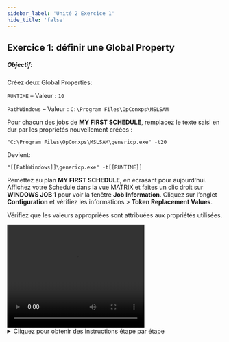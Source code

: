 ```yaml
---
sidebar_label: 'Unité 2 Exercice 1'
hide_title: 'false'
---
```


## Exercice 1: définir une Global Property

##### Objectif:

Créez deux Global Properties:

```RUNTIME``` – Valeur : ```10```

```PathWindows``` – Valeur : ```C:\Program Files\OpConxps\MSLSAM```


Pour chacun des jobs de **MY FIRST SCHEDULE**, remplacez le texte saisi en dur par les propriétés nouvellement créées :

```"C:\Program Files\OpConxps\MSLSAM\genericp.exe" -t20```

Devient:

```"[[PathWindows]]\genericp.exe" -t[[RUNTIME]]```

Remettez au plan **MY FIRST SCHEDULE**, en écrasant pour aujourd'hui. Affichez votre Schedule dans la vue MATRIX et faites un clic droit sur **WINDOWS JOB 1** pour voir la fenêtre **Job Information**. Cliquez sur l’onglet **Configuration** et vérifiez les informations > **Token Replacement Values**.

Vérifiez que les valeurs appropriées sont attribuées aux propriétés utilisées.


<div>
<video width="320" height="240" controls>
  <source src="videobasic/U2E1.mp4" type="video/mp4"></source>
Your browser does not support the video tag.
</video>
</div>

<details>

<summary>Cliquez pour obtenir des instructions étape par étape</summary>

1. Création des 2 Global Properties:
    - Sous la rubrique Administration, double-cliquez sur **Global Properties**.
    - Cliquez sur le bouton **Ajouter** dans la barre d'outils Global Properties.
    - Dans la zone de texte **Nom**, saisissez ```RUNTIME```.
    - Ajoutez cette **documentation** : ```Cette Global Property contient le nombre de secondes durant lesquelles le programme s’exécutera```.
    - Dans la zone de texte **Valeur**, saisissez ```10```.
      - **Ne cochez pas la case Crypté**.
    - Cliquez sur le bouton **Sauvegarder** dans la barre d'outils Global Properties.
    - Cliquez sur le bouton **Ajouter** dans la barre d'outils.
    - Dans la zone de texte **Nom**, saisissez ```PathWindows```.
    - Ajoutez de la documentation à la Global Property.
    - Dans la zone de texte **Valeur**, tapez: ```C:\Program Files\OpConxps\MSLSAM```
    - Cliquez sur le bouton **Sauvegarder** dans la barre d'outils Global Properties.
    - Fermez l'onglet Global Properties.
2. Utilisation des Global Properties dans les jobs:
    - Sous Administration, cliquez sur **Job Master**.
    - Dans la liste déroulante Schedule, sélectionnez **My First Schedule**.
    - Dans la liste déroulante Job, sélectionnez **Windows Job 1**.
    - Mettez à jour votre ligne de commande pour utiliser les nouvelles propriétés à la place du texte codé en dur. Modifiez ```"C:\Program Files\OpConxps\MSLSAM\genericp.exe" -t20``` en ```"[[PathWindows]]\genericp.exe" -t[[RUNTIME]]```
     - Cliquez sur le bouton **Sauvegarder**.
    - Répétez l'opération pour **Windows Job 2** à **Windows Job 5**.
    - Fermez l'onglet **Job Master**.
3. Mise au plan des jobs:
    - Ouvrez la vue **List** ou la vue **matrix**.
    - Accédez à la date actuelle.
    - Vérifiez que **My First Schedule** est terminée.
      -  **Sinon, nous devons annuler tous les jobs pour fermer le schedule**.
    - Ouvrez l'écran **Mise au Plan (Build)**.
    - Sélectionnez **My First Schedule** dans la case Schedule Selection.  
    - Cochez la case **Ecraser Schedules existants**.
    - Appuyez sur le bouton **Mise au plan**.
    - Sélectionnez **Released**.
    - Cliquez sur le bouton **OK**.
    - Fermez l'écran **Mise au Plan Schedules**.
    - Ouvrez la vue **Liste** ou la vue **Matrix**.
4. Affichage des jobs en daily et vérification des valeurs:
    - Accédez à la date du jour.
    - Développez (si dans la vue Liste) ou cliquez sur la date (si dans la vue Matrix) et sélectionnez **My First Schedule**.
    - Vérifiez que tous les jobs sont Finished OK.
    - Cliquez avec le bouton droit sur **Windows Job 1**.
    - Sélectionnez **Job Information**.
    - Cliquez sur l'onglet **Configuration**.
    - Cliquez sur la ligne **Token Replacement Values** dans la grille.
    - Vérifiez que la valeur correcte a été attribuée à chaque propriété globale dans la ligne Valeur.
    - Cliquez sur **OK** et fermez la vue **Liste/ Matrix**.

</details>

